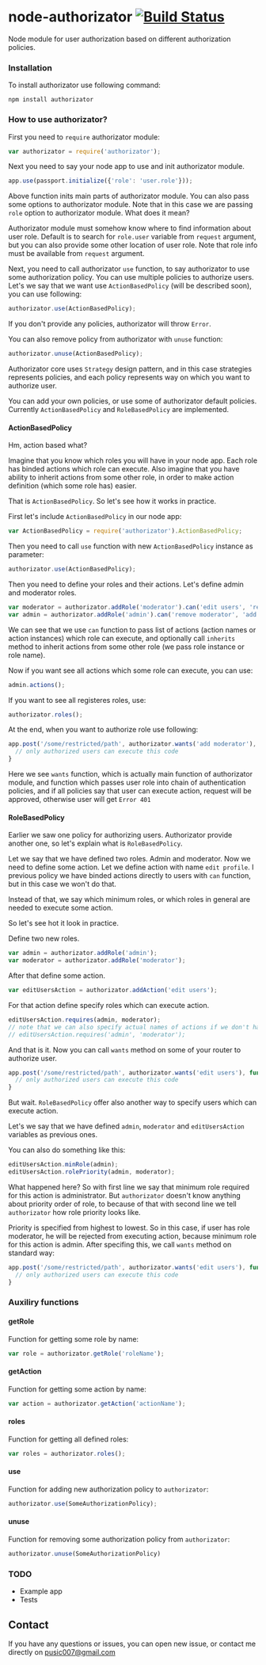 node-authorizator [![Build Status](https://travis-ci.org/ivpusic/node-authorizator.png?branch=master)](https://travis-ci.org/ivpusic/node-authorizator)
=================

Node module for user authorization based on different authorization policies.

### Installation

To install authorizator use following command:

```Shell
npm install authorizator
```

### How to use authorizator?

First you need to ``require`` authorizator module:

```JavaScript
var authorizator = require('authorizator');
```

Next you need to say your node app to use and init authorizator module.

```JavaScript
app.use(passport.initialize({'role': 'user.role'}));
```

Above function inits main parts of authorizator module. You can also pass some options to authorizator module.
Note that in this case we are passing ``role`` option to authorizator module. What does it mean?


Authorizator module must somehow know where to find information about user role. Default is to search for ``role.user``
variable from ``request`` argument, but you can also provide some other location of user role. Note that role info
must be available from ``request`` argument. 


Next, you need to call authorizator ``use`` function, to say authorizator to use some authorization policy.
You can use multiple policies to authorize users. 
Let's we say that we want use ``ActionBasedPolicy`` (will be described soon), you can use following:
```JavaScript
authorizator.use(ActionBasedPolicy); 
```
If you don't provide any policies, authorizator will throw ``Error``.

You can also remove policy from authorizator with ``unuse`` function:
```Javascript
authorizator.unuse(ActionBasedPolicy);
```

Authorizator core uses ``Strategy`` design pattern, and in this case strategies represents policies, 
and each policy represents way on which you want to authorize user.


You can add your own policies, or use some of authorizator default policies. 
Currently ``ActionBasedPolicy`` and ``RoleBasedPolicy`` are implemented.

#### ActionBasedPolicy

Hm, action based what? 

Imagine that you know which roles you will have in your node app. Each role has binded actions which role can execute.
Also imagine that you have ability to inherit actions from some other role, in order to make action definition (which some role has) easier.

That is ``ActionBasedPolicy``. So let's see how it works in practice.

First let's include ``ActionBasedPolicy`` in our node app:

```JavaScript
var ActionBasedPolicy = require('authorizator').ActionBasedPolicy;
```
Then you need to call ``use`` function with new ``ActionBasedPolicy`` instance as parameter:
```JavaScript
authorizator.use(ActionBasedPolicy); 
```

Then you need to define your roles and their actions. Let's define admin and moderator roles.

```JavaScript
var moderator = authorizator.addRole('moderator').can('edit users', 'remove users');
var admin = authorizator.addRole('admin').can('remove moderator', 'add moderator').inherits('moderator');
```

We can see that we use ``can`` function to pass list of actions (action names or action instances) which role can execute, and optionally call 
``inherits`` method to inherit actions from some other role (we pass role instance or role name).

Now if you want see all actions which some role can execute, you can use:
```JavaScript
admin.actions();
```
If you want to see all registeres roles, use:
```JavaScript
authorizator.roles();
```
At the end, when you want to authorize role use following:

```JavaScript
app.post('/some/restricted/path', authorizator.wants('add moderator'), function (req, res) { 
  // only authorized users can execute this code 
}
```
Here we see ``wants`` function, which is actually main function of authorizator module, and function which passes user role
into chain of authentication policies, and if all policies say that user can execute action, request will be approved,
otherwise user will get ``Error 401``

#### RoleBasedPolicy

Earlier we saw one policy for authorizing users. Authorizator provide another one, so let's explain what is ``RoleBasedPolicy``.

Let we say that we have defined two roles. Admin and moderator. Now we need to define some action. Let we define action with name ``edit profile``.
I previous policy we have binded actions directly to users with ``can`` function, but in this case we won't do that.

Instead of that, we say which minimum roles, or which roles in general are needed to execute some action.

So let's see hot it look in practice.

Define two new roles.
```Javascript
var admin = authorizator.addRole('admin');
var moderator = authorizator.addRole('moderator');
```

After that define some action.
```Javascript
var editUsersAction = authorizator.addAction('edit users');
```

For that action define specify roles which can execute action.
```JavaScript
editUsersAction.requires(admin, moderator);
// note that we can also specify actual names of actions if we don't have their references
// editUsersAction.requires('admin', 'moderator');
```

And that is it. Now you can call ``wants`` method on some of your router to authorize user.
```JavaScript
app.post('/some/restricted/path', authorizator.wants('edit users'), function (req, res) { 
  // only authorized users can execute this code 
}
```

But wait. ``RoleBasedPolicy`` offer also another way to specify users which can execute action. 

Let's we say that we have defined ``admin``, ``moderator`` and ``editUsersAction`` variables as previous ones.

You can also do something like this:

```JavaScript
editUsersAction.minRole(admin);
editUsersAction.rolePriority(admin, moderator);
```

What happened here? So with first line we say that minimum role required for this action is administrator.
But ``authorizator`` doesn't know anything about priority order of role, to because of that with second line
we tell ``authorizator`` how role priority looks like.

Priority is specified from highest to lowest. So in this case, if user has role moderator, he will be rejected from 
executing action, because minimum role for this action is admin. After specifing this, we call ``wants`` method
on standard way:
```JavaScript
app.post('/some/restricted/path', authorizator.wants('edit users'), function (req, res) { 
  // only authorized users can execute this code 
}
```

### Auxiliry functions

#### getRole

Function for getting some role by name:
```JavaScript
var role = authorizator.getRole('roleName');
```

#### getAction

Function for getting some action by name:
```JavaScript
var action = authorizator.getAction('actionName');
```

#### roles

Function for getting all defined roles:

```JavaScript
var roles = authorizator.roles();
```

#### use

Function for adding new authorization policy to ``authorizator``:
```JavaScript
authorizator.use(SomeAuthorizationPolicy);
```

#### unuse

Function for removing some authorization policy from ``authorizator``:
```JavaScript
authorizator.unuse(SomeAuthorizationPolicy)
```

### TODO
- Example app
- Tests

## Contact

If you have any questions or issues, you can open new issue, or contact me directly on pusic007@gmail.com
